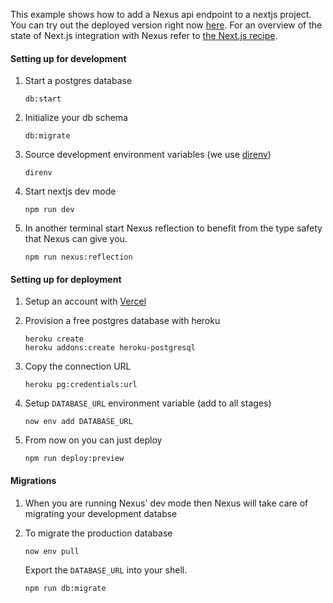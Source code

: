 This example shows how to add a Nexus api endpoint to a nextjs project. You can try out the deployed version right now [here](https://with-nextjs-and-vercel-and-plugins-prisma.now.sh). For an overview of the state of Next.js integration with Nexus refer to [the Next.js recipe](https://nxs.li/integration/nextjs).

#### Setting up for development

1. Start a postgres database

   ```
   db:start
   ```

1. Initialize your db schema

   ```
   db:migrate
   ```

1. Source development environment variables (we use [direnv](https://direnv.net/))

   ```
   direnv
   ```

1. Start nextjs dev mode

   ```
   npm run dev
   ```

1. In another terminal start Nexus reflection to benefit from the type safety that Nexus can give you.

   ```
   npm run nexus:reflection
   ```

#### Setting up for deployment

1. Setup an account with [Vercel](https://vercel.com/)

1. Provision a free postgres database with heroku

   ```
   heroku create
   heroku addons:create heroku-postgresql
   ```

1. Copy the connection URL

   ```
   heroku pg:credentials:url
   ```

1. Setup `DATABASE_URL` environment variable (add to all stages)

   ```
   now env add DATABASE_URL
   ```

1. From now on you can just deploy

   ```
   npm run deploy:preview
   ```

#### Migrations

1. When you are running Nexus' dev mode then Nexus will take care of migrating your development databse

1. To migrate the production database

   ```
   now env pull
   ```

   Export the `DATABASE_URL` into your shell.

   ```
   npm run db:migrate
   ```
